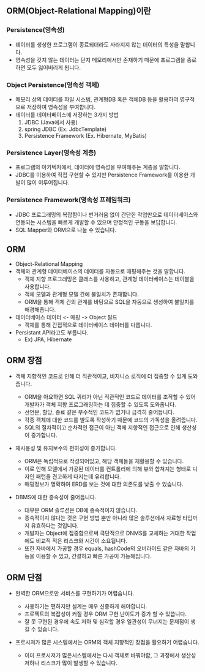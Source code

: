 ## ORM(Object-Relational Mapping)이란

### Persistence(영속성)
- 데이터를 생성한 프로그램이 종료되더라도 사라지지 않는 데이터의 특성을 말합니다.
- 영속성을 갖지 않는 데이터는 단지 메모리에서만 존재하기 때문에 프로그램을 종료하면 모두 잃어버리게 됩니다.

### Object Persistence(영속성 객체)
- 메모리 상의 데이터를 파일 시스템, 관계형DB 혹은 객체DB 등을 활용하여 영구적으로 저장하여 영속성을 부여합니다.
- 데이터를 데이터베이스에 저장하는 3가지 방법
    1) JDBC (Java에서 사용)
    2) spring JDBC (Ex. JdbcTemplate)
    3) Persistence Framework (Ex. Hibernate, MyBatis)

### Persistence Layer(영속성 계층)
- 프로그램의 아키텍처에서, 데이터에 영속성을 부여해주는 계층을 말합니다.
- JDBC를 이용하여 직접 구현할 수 있지만 Persistence Framework를 이용한 개발이 많이 이루어집니다.

### Persistence Framework(영속성 프레임워크)
- JDBC 프로그래밍의 복잡함이나 번거러움 없이 간단한 작업만으로 데이터베이스와 연동되는 시스템을 빠르게 개발할 수 있으며 안정적인 구동을 보답합니다.
- SQL Mapper와 ORM으로 나눌 수 있습니다.

## ORM
- Object-Relational Mapping
- 객체와 관계형 데이터베이스의 데이터를 자동으로 매핑해주는 것을 말합니다.
    - 객체 지향 프로그래밍은 클래스를 사용하고, 관계형 데이터베이스는 테이블을 사용합니다.
    - 객체 모델과 관계형 모델 간에 불일치가 존재합니다.
    - ORM을 통해 객체 간의 관계를 바탕으로 SQL을 자동으로 생성하여 불일치를 해경해줍니다.
- 데이터베이스 데이터 <- 매핑 -> Object 필드
    - 객체를 통해 간접적으로 데이터베이스 데이터를 다룹니다.
- Persistant API라고도 부릅니다.
    - Ex) JPA, Hibernate

## ORM 장점
- 객체 지향적인 코드로 인해 더 직관적이고, 비지니스 로직에 더 집중할 수 있게 도와줍니다.
    - ORM을 아요하면 SQL 쿼리가 아닌 직관적인 코드로 데이터를 조작할 수 있어 개발자가 객체 지향 프로그래밍하는 데 집중할 수 있도록 도와줍니다.
    - 선언문, 할당, 종료 같은 부수적인 코드가 없거나 급격히 줄어듭니다.
    - 각종 객체에 대한 코드를 뱔도록 작성하기 때문에 코드의 가독성을 올려줍니다.
    - SQL의 절차적이고 순차적인 접근이 아닌 객체 지향적인 접근으로 인해 생산성이 증가합니다.

- 재사용성 및 유지보수의 편히성이 증가합니다.
    - ORM은 독립적으로 작성되어있고, 해당 객체들을 재활용할 수 있습니다.
    - 이로 인해 모델에서 가공된 데이터를 컨트롤러에 의해 뷰와 합쳐지는 형태로 디자인 패턴을 견고하게 다지는데 유리합니다.
    - 매핑정보가 명확하여 ERD를 보는 것에 대한 의존도를 낮출 수 있습니다.

- DBMS에 대한 종속성이 줄어듭니다.
    - 대부분 ORM 솔루션은 DB에 종속적이지 않습니다.
    - 종속적이지 않다는 것은 구현 방법 뿐만 아니라 많은 솔루션에서 자료형 타입까지 유효하다는 것입니다.
    - 개발자는 Object에 집중함으로써 극단적으로 DNMS를 교체하는 거대한 작업에도 비교적 적은 리스크와 시간이 소요됩니다.
    - 또한 자바에서 가공할 경우 equals, hashCode의 오버라이드 같은 자바의 기능을 이용할 수 있고, 간결하고 빠른 가공이 가능해집니다.

## ORM 단점
- 완벽한 ORM으로만 서비스를 구현하기가 어렵습니다.
    - 사용하기는 편하지만 설계는 매우 신중하게 해야합니다.
    - 프로젝트의 복잡성이 커질 경우 ORM 구현 난이도가 증가 할 수 있씁니다.
    - 잘 못 구현된 경우에 속도 저하 및 심각할 경우 일관성이 무너지는 문제점이 생길 수 있습니다.

- 프로시져가 많은 시스템에서는 ORM의 객체 지향적인 장점을 활요하기 어렵습니다.
    - 이미 프로시저가 많은시스템에서는 다시 객체로 바꿔야함, 그 과정에서 생산성 저하나 리스크가 많이 발생할 수 있습니다.
    

